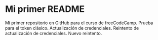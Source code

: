 # Mi primer README
Mi primer repositorio en GitHub para el curso de freeCodeCamp.
Prueba para el token clásico.
Actualización de credenciales.
Reintento de actualización de credenciales.
Nuevo reintento.
